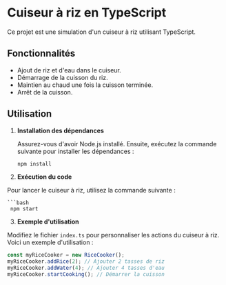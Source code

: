 # Cuiseur à riz en TypeScript

Ce projet est une simulation d'un cuiseur à riz utilisant TypeScript.

## Fonctionnalités

- Ajout de riz et d'eau dans le cuiseur.
- Démarrage de la cuisson du riz.
- Maintien au chaud une fois la cuisson terminée.
- Arrêt de la cuisson.

## Utilisation

1. **Installation des dépendances**

   Assurez-vous d'avoir Node.js installé. Ensuite, exécutez la commande suivante pour installer les dépendances :
	
	```bash
	npm install

2. **Exécution du code**

Pour lancer le cuiseur à riz, utilisez la commande suivante :

	```bash
	 npm start

3. **Exemple d'utilisation**

Modifiez le fichier `index.ts` pour personnaliser les actions du cuiseur à riz. Voici un exemple d'utilisation :

```typescript
const myRiceCooker = new RiceCooker();
myRiceCooker.addRice(2); // Ajouter 2 tasses de riz
myRiceCooker.addWater(4); // Ajouter 4 tasses d'eau
myRiceCooker.startCooking(); // Démarrer la cuisson
